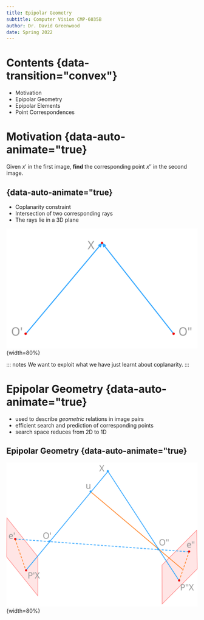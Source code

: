 ```yaml
---
title: Epipolar Geometry
subtitle: Computer Vision CMP-6035B
author: Dr. David Greenwood
date: Spring 2022
---
```


# Contents {data-transition="convex"}

- Motivation
- Epipolar Geometry
- Epipolar Elements
- Point Correspondences

# Motivation {data-auto-animate="true}

Given $x'$ in the first image, **find** the corresponding point $x''$ in the second image.

## {data-auto-animate="true}

- Coplanarity constraint
- Intersection of two corresponding rays
- The rays lie in a 3D plane

![Coplanarity](assets/svg/coplanarity-1.svg){width=80%}

::: notes
We want to exploit what we have just learnt about coplanarity.
:::

# Epipolar Geometry {data-auto-animate="true}

- used to describe _geometric_ relations in image pairs
- efficient search and prediction of corresponding points
- search space reduces from 2D to 1D

## Epipolar Geometry {data-auto-animate="true}

![Epipolar Geometry](assets/svg/epipolar.svg){width=80%}
